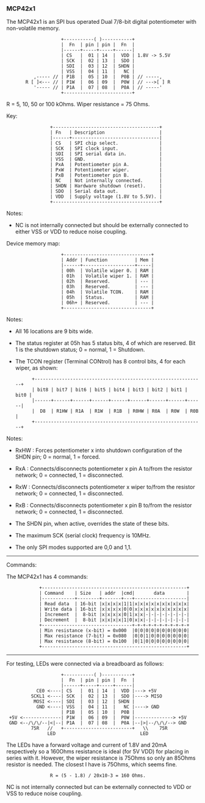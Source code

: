 ###  MCP42x1

The MCP42x1 is an SPI bus operated Dual 7/8-bit digital potentiometer with non-volatile memory.

                        +-----------( )-----------+
                        |  Fn  | pin | pin |  Fn  |
                        |------+-----+-----+------|
                        | CS   |  01 | 14  |  VDD | 1.8V -> 5.5V
                        | SCK  |  02 | 13  |  SDO |
                        | SDI  |  03 | 12  | SHDN |
                        | VSS  |  04 | 11  |   NC |
              ,----- // | P1B  |  05 | 10  |  P0B | // -----,
           R [ ]<--- // | P1W  |  06 | 09  |  P0W | // --->[ ] R
              '----- // | P1A  |  07 | 08  |  P0A | // -----'
                        +-------------------------+

R = 5, 10, 50 or 100 kOhms. Wiper resistance = 75 Ohms.

Key:

                    +---------------------------------------+
                    | Fn   | Description                    |
                    |------+--------------------------------|
                    | CS   | SPI chip select.               |
                    | SCK  | SPI clock input.               |
                    | SDI  | SPI serial data in.            |
                    | VSS  | GND.                           |
                    | PxA  | Potentiometer pin A.           |
                    | PxW  | Potentiometer wiper.           |
                    | PxB  | Potentiometer pin B.           |
                    | NC   | Not internally connected.      |
                    | SHDN | Hardware shutdown (reset).     |
                    | SDO  | Serial data out.               |
                    | VDD  | Supply voltage (1.8V to 5.5V). |
                    +---------------------------------------+

Notes:

* NC is not internally connected but should be externally connected to either VSS or VDD to reduce noise coupling.

Device memory map:

                        +--------------------------------+
                        | Addr | Function          | Mem |
                        |------+-------------------+-----|
                        | 00h  | Volatile wiper 0. | RAM |
                        | 01h  | Volatile wiper 1. | RAM |
                        | 02h  | Reserved.         | --- |
                        | 03h  | Reserved.         | --- |
                        | 04h  | Volatile TCON.    | RAM |
                        | 05h  | Status.           | RAM |
                        | 06h+ | Reserved.         | --- |
                        +--------------------------------+

Notes:

* All 16 locations are 9 bits wide.
* The status register at 05h has 5 status bits, 4 of which are reserved. Bit 1 is the shutdown status; 0 = normal, 1 = Shutdown.
* The TCON register (Terminal CONtrol) has 8 control bits, 4 for each wiper, as shown:

            +--------------------------------------------------------------+
            | bit8 | bit7 | bit6 | bit5 | bit4 | bit3 | bit2 | bit1 | bit0 |
            |------+------+------+------+------+------+------+------+------|
            |  D8  | R1HW | R1A  | R1W  | R1B  | R0HW | R0A  | R0W  | R0B  |
            +--------------------------------------------------------------+

Notes:

* RxHW : Forces potentiometer x into shutdown configuration of the SHDN pin; 0 = normal, 1 = forced.
* RxA  : Connects/disconnects potentiometer x pin A to/from the resistor network; 0 = connected, 1 = disconnected.
* RxW  : Connects/disconnects potentiometer x wiper to/from the resistor network; 0 = connected, 1 = disconnected.
* RxB  : Connects/disconnects potentiometer x pin B to/from the resistor network; 0 = connected, 1 = disconnected.

* The SHDN pin, when active, overrides the state of these bits.
* The maximum SCK (serial clock) frequency is 10MHz.
* The only SPI modes supported are 0,0 and 1,1.

---
Commands:

The MCP42x1 has 4 commands:

                +-----------------------------------------------------+
                | Command    | Size   | addr  |cmd|       data        |
                |------------+--------+-------+---+-------------------|
                | Read data  | 16-bit |x|x|x|x|1|1|x|x|x|x|x|x|x|x|x|x|
                | Write data | 16-bit |x|x|x|x|0|0|x|x|x|x|x|x|x|x|x|x|
                | Increment  |  8-bit |x|x|x|x|0|1|x|x|-|-|-|-|-|-|-|-|
                | Decrement  |  8-bit |x|x|x|x|1|0|x|x|-|-|-|-|-|-|-|-|
                +---------------------------------+-+-+-+-+-+-+-+-+-+-+
                | Min resistance (x-bit) = 0x000  |0|0|0|0|0|0|0|0|0|0|
                | Max resistance (7-bit) = 0x080  |0|0|1|0|0|0|0|0|0|0|
                | Max resistance (8-bit) = 0x100  |0|1|0|0|0|0|0|0|0|0|
                +-----------------------------------------------------+

---

For testing, LEDs were connected via a breadboard as follows:

                        +-----------( )-----------+
                        |  Fn  | pin | pin |  Fn  |
                        |------+-----+-----+------|
               CE0 <----| CS   |  01 | 14  |  VDD |---> +5V
             SCKL1 <----| SCK  |  02 | 13  |  SDO |----> MISO
              MOSI <----| SDI  |  03 | 12  | SHDN |
               GND <----| VSS  |  04 | 11  |   NC |----> GND
                        | P1B  |  05 | 10  |  P0B |
     +5V <--------------| P1W  |  06 | 09  |  P0W |--------------> +5V
     GND <--/\/\/--|<|--| P1A  |  07 | 08  |  P0A |--|>|--/\/\/--> GND
             75R   //   +-------------------------+   \\    75R
                   LED                               LED

The LEDs have a forward voltage and current of 1.8V and 20mA respectively so a 160Ohms resistance is ideal (for 5V VDD) for placing in series with it. However, the wiper resistance is 75Ohms so only an 85Ohms resistor is needed. The closest I have is 75Ohms, which seems fine.

                    R = (5 - 1.8) / 20x10-3 = 160 Ohms.

NC is not internally connected but can be externally connected to VDD or VSS to reduce noise coupling.
